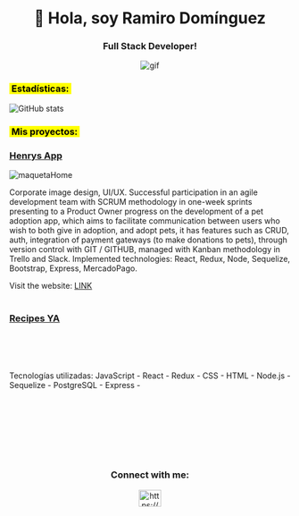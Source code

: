 <h1 align="center">👋 Hola, soy Ramiro Domínguez</h1>
<h3 align="center">Full Stack Developer!</h3>
<p align="center"><img align="center" src="https://res.cloudinary.com/henrysburgers/image/upload/v1660619757/github/5083e0a2a7dcaae07c142e8b87036a27_rno1rv.gif" alt="gif"/><p>
 
<h3><mark>&nbsp;Estadísticas:&nbsp;</mark></h3>

![GitHub stats](https://github-readme-stats.vercel.app/api?username=siprem10&show_icons=true&theme=radical)

<h3><mark>&nbsp;Mis proyectos:&nbsp;</mark></h3>

<h3><a href="https://henrys-app.vercel.app/" target="blank">Henrys App</a></h3>
 
![maquetaHome](https://res.cloudinary.com/henrysburgers/image/upload/v1660619028/github/Captura_de_pantalla_de_2022-08-16_00-03-29_lwhkrg.png)
 
Corporate image design, UI/UX. Successful participation in an agile development team with SCRUM methodology in one-week sprints presenting to a Product Owner progress on the development of a pet adoption app, which aims to facilitate communication between users who wish to both give in adoption, and adopt pets, it has features such as CRUD, auth, integration of payment gateways (to make donations to pets), through version control with GIT / GITHUB, managed with Kanban methodology in Trello and Slack.
Implemented technologies: React, Redux, Node, Sequelize, Bootstrap, Express, MercadoPago.

Visit the website:
<a href="https://henrys-app.vercel.app/" target="blank">LINK</a>
<br/>
<br/>

<h3><a href="https://pi-food-deploy-eight.vercel.app/" target="blank">Recipes YA</a></h3>


<br/>
<br/>
<br/>
<br/> 
Tecnologías utilizadas: JavaScript - React - Redux - CSS - HTML - 
Node.js - Sequelize - PostgreSQL -  Express - <br/><br/>
<br/>
<br/>
<br/>
<br/>
<br/>
<br/>

<h3 align="center">Connect with me:</h3>
<p align="center">
<a href="https://www.linkedin.com/in/rami-dominguez-full-stack/" target="blank"><img align="center" src="https://raw.githubusercontent.com/rahuldkjain/github-profile-readme-generator/master/src/images/icons/Social/linked-in-alt.svg" alt="https://www.linkedin.com/in/rami-dominguez-full-stack/" height="30" width="40" /></a>
</p>

